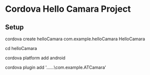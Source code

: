 # Cordova Hello Camara Project

## Setup

cordova create helloCamara com.example.helloCamara HelloCamara

cd helloCamara

cordova platform add android

cordova plugin add '..\..\..\com.example.ATCamara'

